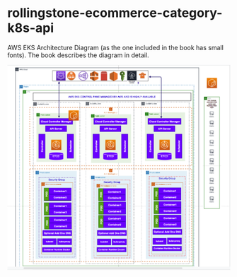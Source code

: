 # rollingstone-ecommerce-category-k8s-api

AWS EKS Architecture Diagram (as the one included in the book has small fonts). The book describes the diagram in detail.

![AWS EKS Architecture](AWS_EKS.png)

